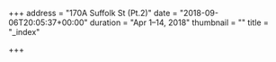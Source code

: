 +++
address = "170A Suffolk St (Pt.2)"
date = "2018-09-06T20:05:37+00:00"
duration = "Apr 1–14, 2018"
thumbnail = ""
title = "_index"

+++
